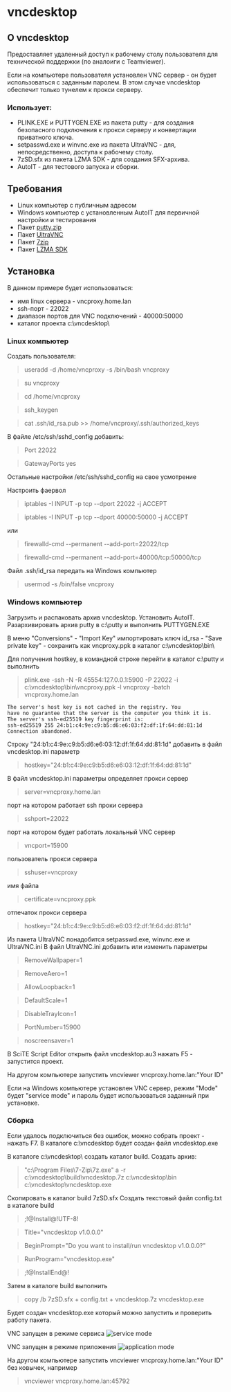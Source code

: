 # vncdesktop

## О vncdesktop
Предоставляет удаленный доступ к рабочему столу пользователя для технической поддержки (по аналоиги с Teamviewer).

Если на компьютере пользователя установлен VNC сервер - он будет использоваться с заданным паролем.
В этом случае vncdesktop обеспечит только тунелем к прокси серверу.

### Использует:
- PLINK.EXE и PUTTYGEN.EXE из пакета putty - для создания безопасного подключения к прокси серверу и конвертации приватного ключа.
- setpasswd.exe и winvnc.exe из пакета UltraVNC - для, непосредственно, доступа к рабочему столу.
- 7zSD.sfx из пакета LZMA SDK - для создания SFX-архива.
- AutoIT - для тестового запуска и сборки.

## Требования
- Linux компьютер с публичным адресом
- Windows компьютер с установленным AutoIT для первичной настройки и тестирования
- Пакет [putty.zip](https://the.earth.li/~sgtatham/putty/latest/w32/putty.zip)
- Пакет [UltraVNC](https://www.uvnc.com/downloads/ultravnc/129-download-ultravnc-1231.html)
- Пакет [7zip](https://www.7-zip.org/download.html)
- Пакет [LZMA SDK](https://www.7-zip.org/sdk.html)

## Установка
В данном примере будет использоваться:
- имя linux сервера - vncproxy.home.lan
- ssh-порт - 22022
- диапазон портов для VNC подключений - 40000:50000
- каталог проекта c:\vncdesktop\

### Linux компьютер
Создать пользователя:
  > useradd -d /home/vncproxy -s /bin/bash vncproxy

  > su vncproxy

  > cd /home/vncproxy

  > ssh_keygen

  > cat .ssh/id_rsa.pub >> /home/vncproxy/.ssh/authorized_keys

В файле /etc/ssh/sshd_config добавить:
  > Port 22022

  > GatewayPorts yes

Остальные настройки /etc/ssh/sshd_config на свое усмотрение

Настроить фаервол
  > iptables -I INPUT -p tcp --dport 22022 -j ACCEPT

  > iptables -I INPUT -p tcp --dport 40000:50000 -j ACCEPT

или

  > firewalld-cmd --permanent --add-port=22022/tcp

  > firewalld-cmd --permanent --add-port=40000/tcp:50000/tcp

Файл .ssh/id_rsa передать на Windows компьютер
  > usermod -s /bin/false vncproxy

### Windows компьютер
Загрузить и распаковать архив vncdesktop.
Установить AutoIT.
Разархивировать архив putty в c:\putty и выполнить PUTTYGEN.EXE

В меню "Conversions" - "Import Key" импортировать ключ id_rsa - "Save private key" - сохранить как vncproxy.ppk в каталог c:\vncdesktop\bin\

Для получения hostkey, в командной строке перейти в каталог c:\putty и выполнить
  > plink.exe -ssh -N -R 45554:127.0.0.1:5900 -P 22022 -i c:\vncdesktop\bin\vncproxy.ppk -l vncproxy -batch vncproxy.home.lan

    The server's host key is not cached in the registry. You
	have no guarantee that the server is the computer you think it is.
    The server's ssh-ed25519 key fingerprint is:
    ssh-ed25519 255 24:b1:c4:9e:c9:b5:d6:e6:03:f2:df:1f:64:dd:81:1d
    Connection abandoned.

Строку "24:b1:c4:9e:c9:b5:d6:e6:03:12:df:1f:64:dd:81:1d" добавить в файл vncdesktop.ini параметр
  > hostkey="24:b1:c4:9e:c9:b5:d6:e6:03:12:df:1f:64:dd:81:1d"

В файл vncdesktop.ini параметры
определяет прокси сервер
  > server=vncproxy.home.lan

порт на котором работает ssh проки сервера
  > sshport=22022

порт на котором будет работать локальный VNC сервер
  > vncport=15900

пользователь прокси сервера
  > sshuser=vncproxy

имя файла
  > certificate=vncproxy.ppk

отпечаток прокси сервера
  > hostkey="24:b1:c4:9e:c9:b5:d6:e6:03:f2:df:1f:64:dd:81:1d"

Из пакета UltraVNC понадобится setpasswd.exe, winvnc.exe и UltraVNC.ini
В файл UltraVNC.ini добавить или изменить параметры
  > RemoveWallpaper=1

  > RemoveAero=1

  > AllowLoopback=1

  > DefaultScale=1

  > DisableTrayIcon=1

  > PortNumber=15900

  > noscreensaver=1

В SciTE Script Editor открыть файл vncdesktop.au3 нажать F5 - запустится проект.

На другом компьютере запустить vncviewer vncproxy.home.lan:"Your ID"

Если на Windows компьютере установлен VNC сервер, режим "Mode" будет "service mode" и пароль будет использоваться заданный при установке.

### Сборка

Если удалось подключиться без ошибок, можно собрать проект - нажать F7. В каталоге c:\vncdesktop будет создан файл vncdesktop.exe

В каталоге c:\vncdesktop\ создать каталог build.
Создать архив:
  > "c:\Program Files\7-Zip\7z.exe" a -r c:\vncdesktop\build\vncdesktop.7z c:\vncdesktop\bin c:\vncdesktop\vncdesktop.exe

Скопировать в каталог build 7zSD.sfx
Создать текстовый файл config.txt в каталоге build
  > ;!@Install@!UTF-8!

  > Title="vncdesktop v1.0.0.0"

  > BeginPrompt="Do you want to install/run vncdesktop v1.0.0.0?"

  > RunProgram="vncdesktop.exe"

  > ;!@InstallEnd@!

Затем в каталоге build выполнить
 > copy /b 7zSD.sfx + config.txt + vncdesktop.7z vncdesktop.exe

Будет создан vncdesktop.exe который можно запустить и проверить работу пакета.

VNC запущен в режиме сервиса
![service mode](pictures/vncdesktop_svc.png)

VNC запущен в режиме приложения
![application mode](pictures/vncdesktop_app.png)

На другом компьютере запустить vncviewer vncproxy.home.lan:"Your ID" без ковычек, например
  > vncviewer vncproxy.home.lan:45792